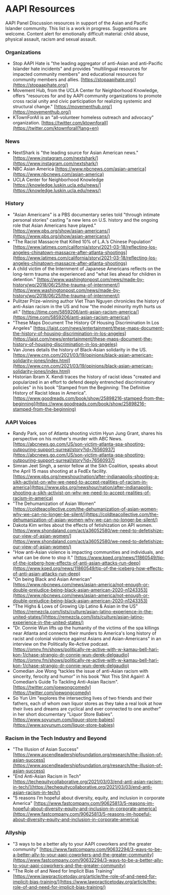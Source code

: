 # AAPI Resources

AAPI Panel Discussion resources in support of the Asian and Pacific Islander community. This list is a work in progress. Suggestions are welcome. Content alert for emotionally difficult material: child abuse, physical assault, racism and sexual assault.

### Organizations
- Stop AAPI Hate is "the leading aggregator of anti-Asian and anti-Pacific Islander hate incidents" and provides "multilingual resources for impacted community members" and educational resources for community members and allies. [https://stopaapihate.org/](https://stopaapihate.org/)
- Movement Hub, from the UCLA Center for Neighborhood Knowledge, offers "resources for and by AAPI community organizations to promote cross racial unity and civic participation for realizing systemic and structural change." [https://movementhub.org/](https://movementhub.org/)
- KTownForAll is an "all-volunteer homeless outreach and advocacy" organization. [https://twitter.com/ktownforall](https://twitter.com/ktownforall?lang=en)

### News
- NextShark is "the leading source for Asian American news." [https://www.instagram.com/nextshark/](https://www.instagram.com/nextshark/)
- NBC Asian America [https://www.nbcnews.com/asian-america](https://www.nbcnews.com/asian-america)
- UCLA Center for Neighborhood Knowledge [https://knowledge.luskin.ucla.edu/news/](https://knowledge.luskin.ucla.edu/news/)

### History
- "Asian Americans" is a PBS documentary series told "through intimate personal stories" casting "a new lens on U.S. history and the ongoing role that Asian Americans have played." [https://www.pbs.org/show/asian-americans/](https://www.pbs.org/show/asian-americans/)
- "The Racist Massacre that Killed 10% of L.A.’s Chinese Population" [https://www.latimes.com/california/story/2021-03-18/reflecting-los-angeles-chinatown-massacre-after-atlanta-shootings](https://www.latimes.com/california/story/2021-03-18/reflecting-los-angeles-chinatown-massacre-after-atlanta-shootings)
- A child victim of the Internment of Japanese Americans reflects on the long-term trauma she experienced and "what lies ahead for children in detention." [https://www.washingtonpost.com/news/made-by-history/wp/2018/06/25/the-trauma-of-internment/](https://www.washingtonpost.com/news/made-by-history/wp/2018/06/25/the-trauma-of-internment/)
- Pulitzer Prize-winning author Viet Than Nguyen chronicles the history of anti-Asian racism in the US and how "the model minority myth hurts us all." [https://time.com/5859206/anti-asian-racism-america/](https://time.com/5859206/anti-asian-racism-america/)
- "These Maps Document The History Of Housing Discrimination In Los Angeles" [https://laist.com/news/entertainment/these-maps-document-the-history-of-housing-discrimination-in-los-angeles](https://laist.com/news/entertainment/these-maps-document-the-history-of-housing-discrimination-in-los-angeles)
- Van Jones details the history of Black-Asian solidarity in the US. [https://www.cnn.com/2021/03/19/opinions/black-asian-american-solidarity-jones/index.html](https://www.cnn.com/2021/03/19/opinions/black-asian-american-solidarity-jones/index.html)
- Historian Ibram X. Kendi traces the history of racist ideas "created and popularized in an effort to defend deeply entrenched discriminatory policies" in his book "Stamped from the Beginning: The Definitive History of Racist Ideas in America". [https://www.goodreads.com/book/show/25898216-stamped-from-the-beginning](https://www.goodreads.com/book/show/25898216-stamped-from-the-beginning)

### AAPI Voices
- Randy Park, son of Atlanta shooting victim Hyun Jung Grant, shares his perspective on his mother's murder with ABC News. [https://abcnews.go.com/US/son-victim-atlanta-spa-shooting-outpouring-support-surreal/story?id=76560937](https://abcnews.go.com/US/son-victim-atlanta-spa-shooting-outpouring-support-surreal/story?id=76560937)
- Simran Jeet Singh, a senior fellow at the Sikh Coalition, speaks about the April 15 mass shooting at a FedEx facility. [https://www.pbs.org/newshour/nation/after-indianapolis-shooting-a-sikh-activist-on-why-we-need-to-accept-realities-of-racism-in-america](https://www.pbs.org/newshour/nation/after-indianapolis-shooting-a-sikh-activist-on-why-we-need-to-accept-realities-of-racism-in-america)
- "The Dehumanization of Asian Women" [https://coldteacollective.com/the-dehumanization-of-asian-women-why-we-can-no-longer-be-silent/](https://coldteacollective.com/the-dehumanization-of-asian-women-why-we-can-no-longer-be-silent/)
- Dakota Kim writes about the effects of fetishization on API women. [https://www.shondaland.com/act/a36052580/we-need-to-defetishize-our-view-of-asian-women/](https://www.shondaland.com/act/a36052580/we-need-to-defetishize-our-view-of-asian-women/)
- "How anti-Asian violence is impacting communities and individuals, and what can be done to stop it." [https://www.kqed.org/news/11860549/tip-of-the-iceberg-how-effects-of-anti-asian-attacks-run-deep](https://www.kqed.org/news/11860549/tip-of-the-iceberg-how-effects-of-anti-asian-attacks-run-deep)
- "On being Black and Asian American" [https://www.nbcnews.com/news/asian-america/not-enough-or-double-prejudice-being-black-asian-american-2020-n1243353](https://www.nbcnews.com/news/asian-america/not-enough-or-double-prejudice-being-black-asian-american-2020-n1243353)
- "The Highs & Lows of Growing Up Latino & Asian in the US" [https://remezcla.com/lists/culture/asian-latino-experience-in-the-united-states/](https://remezcla.com/lists/culture/asian-latino-experience-in-the-united-states/)
- "Dr. Connie Wun lifts up the humanity of the victims of the spa killings near Atlanta and connects their murders to America's long history of racist and colonial violence against Asians and Asian-Americans" in an interview on the Politically Re-Active podcast. [https://omny.fm/shows/politically-re-active-with-w-kamau-bell-hari-kon-1/chase-strangio-dr-connie-wun-derek-delgaudio](https://omny.fm/shows/politically-re-active-with-w-kamau-bell-hari-kon-1/chase-strangio-dr-connie-wun-derek-delgaudio)
- Comedian Joe Wong “tackles the issue of anti-Asian racism with sincerity, ferocity and humor” in his book "Not This Shit Again!: A Comedian’s Guide To Tackling Anti-Asian Racism". [https://twitter.com/joewongcomedy](https://twitter.com/joewongcomedy)
- So Yun Um "explores the intersecting lives of two friends and their fathers, each of whom own liquor stores as they take a real look at how their lives and dreams are cyclical and ever connected to one another" in her short documentary "Liquor Store Babies". [https://www.soyunum.com/liquor-store-babies](https://www.soyunum.com/liquor-store-babies)

### Racism in the Tech Industry and Beyond
- "The Illusion of Asian Success" [https://www.ascendleadershipfoundation.org/research/the-illusion-of-asian-success](https://www.ascendleadershipfoundation.org/research/the-illusion-of-asian-success)
- "End Anti-Asian Racism in Tech" [https://techequitycollaborative.org/2021/03/03/end-anti-asian-racism-in-tech/](https://techequitycollaborative.org/2021/03/03/end-anti-asian-racism-in-tech/)
- "5 reasons I’m hopeful about diversity, equity, and inclusion in corporate America" [https://www.fastcompany.com/90625813/5-reasons-im-hopeful-about-diversity-equity-and-inclusion-in-corporate-america](https://www.fastcompany.com/90625813/5-reasons-im-hopeful-about-diversity-equity-and-inclusion-in-corporate-america)

### Allyship
- "3 ways to be a better ally to your AAPI coworkers and the greater community" [https://www.fastcompany.com/90632294/3-ways-to-be-a-better-ally-to-your-aapi-coworkers-and-the-greater-community](https://www.fastcompany.com/90632294/3-ways-to-be-a-better-ally-to-your-aapi-coworkers-and-the-greater-community)
- "The Role of and Need for Implicit Bias Training" [https://www.lawpracticetoday.org/article/the-role-of-and-need-for-implicit-bias-training/](https://www.lawpracticetoday.org/article/the-role-of-and-need-for-implicit-bias-training/)
